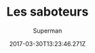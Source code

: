 ---
tmdb_id: '71128'
title: Les saboteurs
original_title: Japoteurs
author: Superman
img_name: japoteurs.jpg
release_date: '1942-09-17'
synopsis: ''
tags:
- Superman
- Fleischer
category:
- Dessins Animés
youtube_url: ''
vimeo_url: ''
archive_url: ''
dailymotion_url: //www.dailymotion.com/embed/video/x6h1b92
cast: 'Bud Collyer,Joan Alexander,Julian Noa'
crew: Seymour Kneitel
imdb_id: tt0034913
adult: 'false'
date: '2017-03-30T13:23:46.271Z'
---
